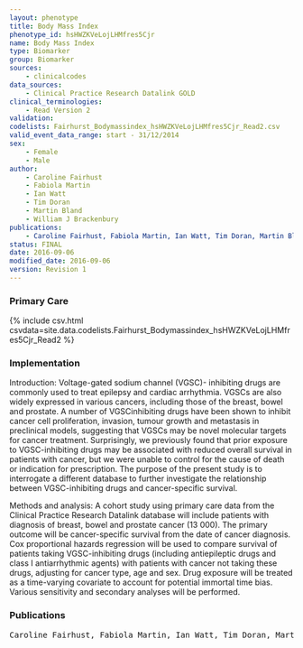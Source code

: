 ```yaml
---
layout: phenotype
title: Body Mass Index
phenotype_id: hsHWZKVeLojLHMfres5Cjr
name: Body Mass Index
type: Biomarker
group: Biomarker
sources: 
    - clinicalcodes
data_sources:
    - Clinical Practice Research Datalink GOLD
clinical_terminologies:
    - Read Version 2
validation:
codelists: Fairhurst_Bodymassindex_hsHWZKVeLojLHMfres5Cjr_Read2.csv
valid_event_data_range: start - 31/12/2014
sex:
    - Female
    - Male
author:
    - Caroline Fairhust
    - Fabiola Martin
    - Ian Watt
    - Tim Doran
    - Martin Bland
    - William J Brackenbury    
publications:
    - Caroline Fairhust, Fabiola Martin, Ian Watt, Tim Doran, Martin Bland, William J Brackenbury, Sodium channel-inhibiting drugs and cancer survival: protocol for a cohort study using the CPRD primary care database. BMJ Open, 6(e0111661),  2016.
status: FINAL
date: 2016-09-06
modified_date: 2016-09-06
version: Revision 1
---
```


### Primary Care

{% include csv.html csvdata=site.data.codelists.Fairhurst_Bodymassindex_hsHWZKVeLojLHMfres5Cjr_Read2 %}

### Implementation

Introduction: 
Voltage-gated sodium channel (VGSC)-
inhibiting drugs are commonly used to treat epilepsy
and cardiac arrhythmia. VGSCs are also widely
expressed in various cancers, including those of the
breast, bowel and prostate. A number of VGSCinhibiting
drugs have been shown to inhibit cancer cell
proliferation, invasion, tumour growth and metastasis
in preclinical models, suggesting that VGSCs may be
novel molecular targets for cancer treatment.
Surprisingly, we previously found that prior exposure
to VGSC-inhibiting drugs may be associated with
reduced overall survival in patients with cancer, but we
were unable to control for the cause of death or
indication for prescription. The purpose of the present
study is to interrogate a different database to further
investigate the relationship between VGSC-inhibiting
drugs and cancer-specific survival.

Methods and analysis: 
A cohort study using
primary care data from the Clinical Practice Research
Datalink database will include patients with diagnosis
of breast, bowel and prostate cancer (13 000). The
primary outcome will be cancer-specific survival from
the date of cancer diagnosis. Cox proportional hazards
regression will be used to compare survival of patients
taking VGSC-inhibiting drugs (including antiepileptic
drugs and class I antiarrhythmic agents) with patients
with cancer not taking these drugs, adjusting for
cancer type, age and sex. Drug exposure will be treated
as a time-varying covariate to account for potential
immortal time bias. Various sensitivity and secondary
analyses will be performed.

### Publications

<pre>
Caroline Fairhust, Fabiola Martin, Ian Watt, Tim Doran, Martin Bland, William J Brackenbury, Sodium channel-inhibiting drugs and cancer survival: protocol for a cohort study using the CPRD primary care database. BMJ Open, 6(e0111661),  2016.
</pre>

